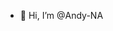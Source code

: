 - 👋 Hi, I’m @Andy-NA

<!---
Andy-NA/Andy-NA is a ✨ special ✨ repository because its `README.md` (this file) appears on your GitHub profile.
You can click the Preview link to take a look at your changes.
--->
